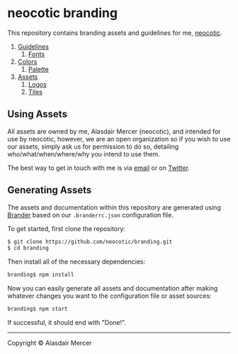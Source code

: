 # neocotic branding

This repository contains branding assets and guidelines for me, [neocotic](https://neocotic.dev).

1. [Guidelines](https://github.com/neocotic/branding/tree/master/docs%2Fguidelines.md)
    1. [Fonts](https://github.com/neocotic/branding/tree/master/docs%2Fguidelines.md#fonts)
2. [Colors](https://github.com/neocotic/branding/tree/master/docs%2Fcolors.md)
    1. [Palette](https://github.com/neocotic/branding/tree/master/docs%2Fcolors.md#palette)
3. [Assets](https://github.com/neocotic/branding/tree/master/docs%2Fassets.md)
    1. [Logos](https://github.com/neocotic/branding/tree/master/docs%2Fassets.md#logos)
    2. [Tiles](https://github.com/neocotic/branding/tree/master/docs%2Fassets.md#tiles)

## Using Assets

All assets are owned by me, Alasdair Mercer (neocotic), and intended for use by neocotic, however, we are an open organization so if you wish to use our assets, simply ask us for permission to do so, detailing who/what/when/where/why you intend to use them.

The best way to get in touch with me is via [email](mailto:alasdair@mercer.scot) or on [Twitter](https://twitter.com/neocotic).

## Generating Assets

The assets and documentation within this repository are generated using [Brander](https://github.com/NotNinja/brander) based on our `.branderrc.json` configuration file.

To get started, first clone the repository:

``` bash
$ git clone https://github.com/neocotic/branding.git
$ cd branding
```

Then install all of the necessary dependencies:

``` bash
branding$ npm install
```

Now you can easily generate all assets and documentation after making whatever changes you want to the configuration file or asset sources:

``` bash
branding$ npm start
```

If successful, it should end with "Done!".

---

Copyright © Alasdair Mercer
